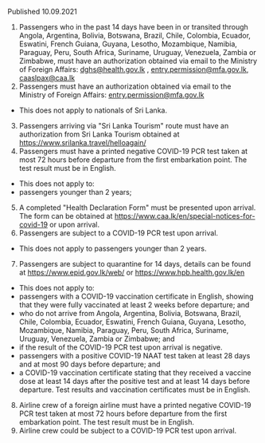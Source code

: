 Published 10.09.2021
1. Passengers who in the past 14 days have been in or transited through Angola, Argentina, Bolivia, Botswana, Brazil, Chile, Colombia, Ecuador, Eswatini, French Guiana, Guyana, Lesotho, Mozambique, Namibia, Paraguay, Peru, South Africa, Suriname, Uruguay, Venezuela, Zambia or Zimbabwe, must have an authorization obtained via email to the Ministry of Foreign Affairs: <a href="mailto:dghs@health.gov.lk">dghs@health.gov.lk</a> , <a href="mailto:entry.permission@mfa.gov.lk">entry.permission@mfa.gov.lk</a>, <a href="mailto:caaslpax@caa.lk">caaslpax@caa.lk</a> 
2. Passengers must have an authorization obtained via email to the Ministry of Foreign Affairs: <a href="mailto:entry.permission@mfa.gov.lk">entry.permission@mfa.gov.lk</a> 
- This does not apply to nationals of Sri Lanka. 
3. Passengers arriving via "Sri Lanka Tourism" route must have an authorization from Sri Lanka Tourism obtained at <a href="https://www.srilanka.travel/helloagain/">https://www.srilanka.travel/helloagain/</a> 
4. Passengers must have a printed negative COVID-19 PCR test taken at most 72 hours before departure from the first embarkation point. The test result must be in English.
- This does not apply to:
- passengers younger than 2 years;
5. A completed "Health Declaration Form" must be presented upon arrival. The form can be obtained at <a href="https://www.caa.lk/en/special-notices-for-covid-19">https://www.caa.lk/en/special-notices-for-covid-19</a> or upon arrival.
6. Passengers are subject to a COVID-19 PCR test upon arrival.
- This does not apply to passengers younger than 2 years.
7. Passengers are subject to quarantine for 14 days, details can be found at <a href="https://www.epid.gov.lk/web/">https://www.epid.gov.lk/web/</a> or <a href="https://www.hpb.health.gov.lk/en">https://www.hpb.health.gov.lk/en</a> 
- This does not apply to:
- passengers with a COVID-19 vaccination certificate in English, showing that they were fully vaccinated at least 2 weeks before departure; and 
- who do not arrive from Angola, Argentina, Bolivia, Botswana, Brazil, Chile, Colombia, Ecuador, Eswatini, French Guiana, Guyana, Lesotho, Mozambique, Namibia, Paraguay, Peru, South Africa, Suriname, Uruguay, Venezuela, Zambia or Zimbabwe; and
- if the result of the COVID-19 PCR test upon arrival is negative. 
- passengers with a positive COVID-19 NAAT test taken at least 28 days and at most 90 days before departure; and 
- a COVID-19 vaccination certificate stating that they received a vaccine dose at least 14 days after the positive test and at least 14 days before departure. Test results and vaccination certificates must be in English.
8. Airline crew of a foreign airline must have a printed negative COVID-19 PCR test taken at most 72 hours before departure from the first embarkation point. The test result must be in English.
9. Airline crew could be subject to a COVID-19 PCR test upon arrival. 




